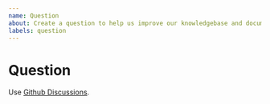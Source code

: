 ```yaml
---
name: Question
about: Create a question to help us improve our knowledgebase and documentation
labels: question
---
```


# Question

Use [Github Discussions](https://github.com/open-telemetry/opentelemetry-dotnet/discussions/new).


